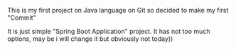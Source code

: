 This is my first project on Java language on Git so decided to make my first "Commit"

It is just simple "Spring Boot Application" project. It has not too much options, may be i will change it but obviously not today))
